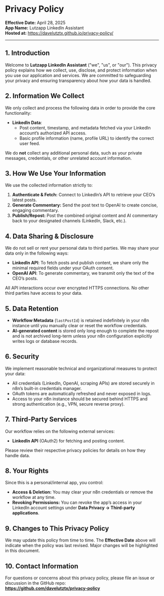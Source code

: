 # Privacy Policy
**Effective Date:** April 28, 2025  
**App Name:** Lutzapp LinkedIn Assistant  
**Hosted at:** https://davelutztx.github.io/privacy-policy/

---

## 1. Introduction
Welcome to **Lutzapp LinkedIn Assistant** ("we", "us", or "our"). This privacy policy explains how we collect, use, disclose, and protect information when you use our application and services. We are committed to safeguarding your privacy and ensuring transparency about how your data is handled.

## 2. Information We Collect
We only collect and process the following data in order to provide the core functionality:

- **LinkedIn Data**:  
  - Post content, timestamp, and metadata fetched via your LinkedIn account’s authorized API access.  
  - Basic profile information (name, profile URL) to identify the correct user feed.

We do **not** collect any additional personal data, such as your private messages, credentials, or other unrelated account information.

## 3. How We Use Your Information
We use the collected information strictly to:

1. **Authenticate & Fetch:** Connect to LinkedIn’s API to retrieve your CEO’s latest posts.  
2. **Generate Commentary:** Send the post text to OpenAI to create concise, engaging commentary.  
3. **Publish/Repost:** Post the combined original content and AI commentary back to your designated channels (LinkedIn, Slack, etc.).

## 4. Data Sharing & Disclosure
We do not sell or rent your personal data to third parties. We may share your data only in the following ways:

- **LinkedIn API**: To fetch posts and publish content, we share only the minimal required fields under your OAuth consent.  
- **OpenAI API**: To generate commentary, we transmit only the text of the CEO’s posts.

All API interactions occur over encrypted HTTPS connections. No other third parties have access to your data.

## 5. Data Retention
- **Workflow Metadata** (`lastPostId`) is retained indefinitely in your n8n instance until you manually clear or reset the workflow credentials.  
- **AI-generated content** is stored only long enough to complete the repost and is not archived long-term unless your n8n configuration explicitly writes logs or database records.

## 6. Security
We implement reasonable technical and organizational measures to protect your data:

- All credentials (LinkedIn, OpenAI, scraping APIs) are stored securely in n8n’s built-in credentials manager.  
- OAuth tokens are automatically refreshed and never exposed in logs.  
- Access to your n8n instance should be secured behind HTTPS and strong authentication (e.g., VPN, secure reverse proxy).

## 7. Third-Party Services
Our workflow relies on the following external services:

- **LinkedIn API** (OAuth2) for fetching and posting content.  

Please review their respective privacy policies for details on how they handle data.

## 8. Your Rights
Since this is a personal/internal app, you control:

- **Access & Deletion:** You may clear your n8n credentials or remove the workflow at any time.  
- **Revoking Permissions:** You can revoke the app’s access in your LinkedIn account settings under **Data Privacy → Third-party applications**.

## 9. Changes to This Privacy Policy
We may update this policy from time to time. The **Effective Date** above will indicate when the policy was last revised. Major changes will be highlighted in this document.

## 10. Contact Information
For questions or concerns about this privacy policy, please file an issue or discussion in the GitHub repo:  
**https://github.com/davelutztx/privacy-policy**

